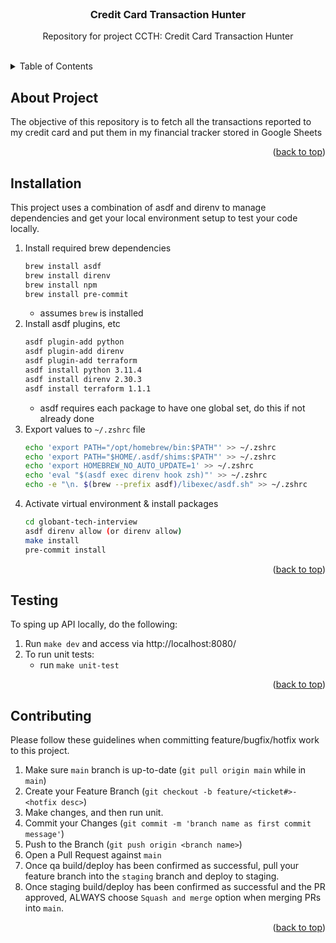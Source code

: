 <div id="top"></div>
<!-- PROJECT LOGO -->
<br />
<div align="center">
<h3 align="center">Credit Card Transaction Hunter</h3>

  <p align="center">
    Repository for project CCTH: Credit Card Transaction Hunter
    <br />
    <br />
  </p>
</div>

<!-- TABLE OF CONTENTS -->
<details>
  <summary>Table of Contents</summary>
  <ol>
    <li>
      <a href="#about-project">About Project</a>
    </li>
    <li>
      <a href="#installation">Installation</a>
    </li>
    <li>
      <a href="#testing">Testing</a>
    </li>
    <li>
      <a href="#contributing">Contributing</a>
    </li>
  </ol>
</details>


<!-- ABOUT PROJECT -->

## About Project

The objective of this repository is to fetch all the transactions reported to my credit card and put them in my financial
tracker stored in Google Sheets

<p align="right">(<a href="#top">back to top</a>)</p>

<!-- INSTALLATION -->

## Installation

This project uses a combination of asdf and direnv to manage dependencies and get your local environment
setup to test your code locally.

1. Install required brew dependencies
   ```sh
   brew install asdf
   brew install direnv
   brew install npm
   brew install pre-commit
   ```
    * assumes `brew` is installed
2. Install asdf plugins, etc
   ```sh
   asdf plugin-add python
   asdf plugin-add direnv
   asdf plugin-add terraform
   asdf install python 3.11.4
   asdf install direnv 2.30.3
   asdf install terraform 1.1.1
   ```
    * asdf requires each package to have one global set, do this if not already done
3. Export values to `~/.zshrc` file
   ```sh
   echo 'export PATH="/opt/homebrew/bin:$PATH"' >> ~/.zshrc
   echo 'export PATH="$HOME/.asdf/shims:$PATH"' >> ~/.zshrc
   echo 'export HOMEBREW_NO_AUTO_UPDATE=1' >> ~/.zshrc
   echo 'eval "$(asdf exec direnv hook zsh)"' >> ~/.zshrc
   echo -e "\n. $(brew --prefix asdf)/libexec/asdf.sh" >> ~/.zshrc
   ```
4. Activate virtual environment & install packages
   ```sh
   cd globant-tech-interview
   asdf direnv allow (or direnv allow)
   make install
   pre-commit install
   ```

<p align="right">(<a href="#top">back to top</a>)</p>

<!-- TESTING -->

## Testing

To sping up API locally, do the following:
1. Run  `make dev` and access via http://localhost:8080/
2. To run unit tests:
      * run `make unit-test`

<p align="right">(<a href="#top">back to top</a>)</p>


<!-- CONTRIBUTING -->

## Contributing

Please follow these guidelines when committing feature/bugfix/hotfix work to this project.

1. Make sure `main` branch is up-to-date (`git pull origin main` while in `main`)
2. Create your Feature Branch (`git checkout -b feature/<ticket#>-<hotfix desc>`)
3. Make changes, and then run unit.
4. Commit your Changes (`git commit -m 'branch name as first commit message'`)
5. Push to the Branch (`git push origin <branch name>`)
6. Open a Pull Request against `main`
7. Once qa build/deploy has been confirmed as successful, pull your feature branch into
   the `staging` branch and deploy to staging.
8. Once staging build/deploy has been confirmed as successful and the PR approved,
   ALWAYS choose `Squash and merge` option when merging PRs into `main`.


<p align="right">(<a href="#top">back to top</a>)</p>

